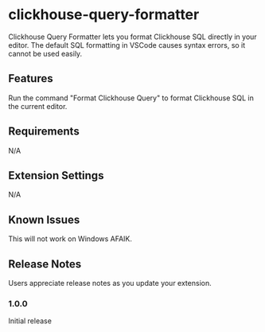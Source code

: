 # clickhouse-query-formatter

Clickhouse Query Formatter lets you format Clickhouse SQL directly in your editor. The default SQL formatting in VSCode causes syntax errors, so it cannot be used easily.

## Features

Run the command "Format Clickhouse Query" to format Clickhouse SQL in the current editor.

## Requirements

N/A
## Extension Settings

N/A

## Known Issues

This will not work on Windows AFAIK.
## Release Notes

Users appreciate release notes as you update your extension.

### 1.0.0

Initial release

